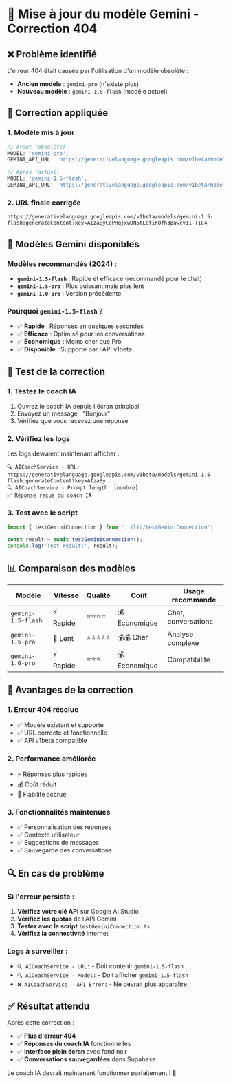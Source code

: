 # 🔄 Mise à jour du modèle Gemini - Correction 404

## ❌ Problème identifié

L'erreur 404 était causée par l'utilisation d'un modèle obsolète :
- **Ancien modèle** : `gemini-pro` (n'existe plus)
- **Nouveau modèle** : `gemini-1.5-flash` (modèle actuel)

## 🔧 Correction appliquée

### 1. Modèle mis à jour
```typescript
// Avant (obsolète)
MODEL: 'gemini-pro',
GEMINI_API_URL: 'https://generativelanguage.googleapis.com/v1beta/models/gemini-pro:generateContent?key=',

// Après (actuel)
MODEL: 'gemini-1.5-flash',
GEMINI_API_URL: 'https://generativelanguage.googleapis.com/v1beta/models/gemini-1.5-flash:generateContent?key=',
```

### 2. URL finale corrigée
```
https://generativelanguage.googleapis.com/v1beta/models/gemini-1.5-flash:generateContent?key=AIzaSyCoPHqjxwDN5tLefiKOfh3puwcv11-T1C4
```

## 🎯 Modèles Gemini disponibles

### Modèles recommandés (2024) :
- **`gemini-1.5-flash`** : Rapide et efficace (recommandé pour le chat)
- **`gemini-1.5-pro`** : Plus puissant mais plus lent
- **`gemini-1.0-pro`** : Version précédente

### Pourquoi `gemini-1.5-flash` ?
- ✅ **Rapide** : Réponses en quelques secondes
- ✅ **Efficace** : Optimisé pour les conversations
- ✅ **Économique** : Moins cher que Pro
- ✅ **Disponible** : Supporté par l'API v1beta

## 🧪 Test de la correction

### 1. Testez le coach IA
1. Ouvrez le coach IA depuis l'écran principal
2. Envoyez un message : "Bonjour"
3. Vérifiez que vous recevez une réponse

### 2. Vérifiez les logs
Les logs devraient maintenant afficher :
```
🔍 AICoachService - URL: https://generativelanguage.googleapis.com/v1beta/models/gemini-1.5-flash:generateContent?key=AIzaSy...
🔍 AICoachService - Prompt length: [nombre]
✅ Réponse reçue du coach IA
```

### 3. Test avec le script
```typescript
import { testGeminiConnection } from '../lib/testGeminiConnection';

const result = await testGeminiConnection();
console.log('Test result:', result);
```

## 📊 Comparaison des modèles

| Modèle | Vitesse | Qualité | Coût | Usage recommandé |
|--------|---------|---------|------|-------------------|
| `gemini-1.5-flash` | ⚡ Rapide | ⭐⭐⭐⭐ | 💰 Économique | Chat, conversations |
| `gemini-1.5-pro` | 🐌 Lent | ⭐⭐⭐⭐⭐ | 💰💰 Cher | Analyse complexe |
| `gemini-1.0-pro` | ⚡ Rapide | ⭐⭐⭐ | 💰 Économique | Compatibilité |

## 🚀 Avantages de la correction

### 1. Erreur 404 résolue
- ✅ Modèle existant et supporté
- ✅ URL correcte et fonctionnelle
- ✅ API v1beta compatible

### 2. Performance améliorée
- ⚡ Réponses plus rapides
- 💰 Coût réduit
- 🔄 Fiabilité accrue

### 3. Fonctionnalités maintenues
- ✅ Personnalisation des réponses
- ✅ Contexte utilisateur
- ✅ Suggestions de messages
- ✅ Sauvegarde des conversations

## 🔍 En cas de problème

### Si l'erreur persiste :
1. **Vérifiez votre clé API** sur Google AI Studio
2. **Vérifiez les quotas** de l'API Gemini
3. **Testez avec le script** `testGeminiConnection.ts`
4. **Vérifiez la connectivité** internet

### Logs à surveiller :
- `🔍 AICoachService - URL:` - Doit contenir `gemini-1.5-flash`
- `🔍 AICoachService - Model:` - Doit afficher `gemini-1.5-flash`
- `❌ AICoachService - API Error:` - Ne devrait plus apparaître

## ✅ Résultat attendu

Après cette correction :
- ✅ **Plus d'erreur 404**
- ✅ **Réponses du coach IA** fonctionnelles
- ✅ **Interface plein écran** avec fond noir
- ✅ **Conversations sauvegardées** dans Supabase

Le coach IA devrait maintenant fonctionner parfaitement ! 🎉
